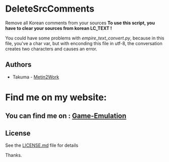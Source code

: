 # DeleteSrcComments
Remove all Korean comments from your sources
**To use this script, you have to clear your sources from korean LC_TEXT !**

You could have some problems with *empire_text_convert.py*, because in this file, you've a char var, but with enconding this file in utf-8, the conversation creates two characters and causes an error.

## Authors

* Takuma - [Metin2Work](https://github.com/devTakuma)

# Find me on my website:
## You can find me on : [Game-Emulation](http://game-emulation.com/)

## License

See the [LICENSE.md](LICENSE.md) file for details

Thanks.
